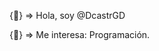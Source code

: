{👋} => Hola, soy @DcastrGD




{👀} => Me interesa: Programación. 

<!---
DcastrGD/DcastrGD is a ✨ special ✨ repository because its `README.md` (this file) appears on your GitHub profile.
You can click the Preview link to take a look at your changes.
--->
